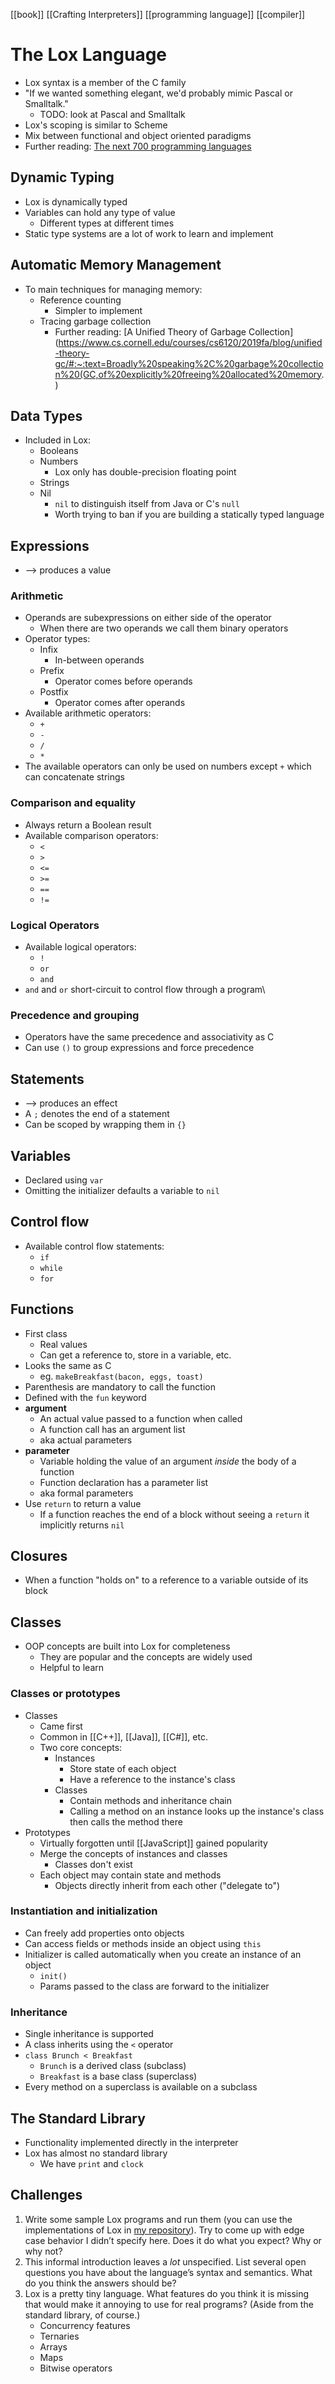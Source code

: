[[book]] [[Crafting Interpreters]] [[programming language]] [[compiler]]

# The Lox Language
- Lox syntax is a member of the C family
- "If we wanted something elegant, we'd probably mimic Pascal or Smalltalk."
	- TODO: look at Pascal and Smalltalk
- Lox's scoping is similar to Scheme
- Mix between functional and object oriented paradigms
- Further reading: [The next 700 programming languages](https://www.cs.cmu.edu/~crary/819-f09/Landin66.pdf)

## Dynamic Typing
- Lox is dynamically typed
- Variables can hold any type of value
	- Different types at different times
- Static type systems are a lot of work to learn and implement

## Automatic Memory Management
- To main techniques for managing memory:
	- Reference counting
		- Simpler to implement
	- Tracing garbage collection
		- Further reading: [A Unified Theory of Garbage Collection](https://www.cs.cornell.edu/courses/cs6120/2019fa/blog/unified-theory-gc/#:~:text=Broadly%20speaking%2C%20garbage%20collection%20(GC,of%20explicitly%20freeing%20allocated%20memory.)

## Data Types
- Included in Lox:
	- Booleans
	- Numbers
		- Lox only has double-precision floating point
	- Strings
	- Nil
		- `nil` to distinguish itself from Java or C's `null`
		- Worth trying to ban if you are building a statically typed language

## Expressions
- --> produces a value

### Arithmetic
- Operands are subexpressions on either side of the operator
	- When there are two operands we call them binary operators
- Operator types:
	- Infix
		- In-between operands
	- Prefix
		- Operator comes before operands
	- Postfix
		- Operator comes after operands
- Available arithmetic operators:
	- `+`
	- `-`
	- `/`
	- `*`
- The available operators can only be used on numbers except `+` which can concatenate strings

### Comparison and equality
- Always return a Boolean result
- Available comparison operators:
	- `<`
	- `>`
	- `<=`
	- `>=`
	- `==`
	- `!=`

### Logical Operators
- Available logical operators:
	- `!`
	- `or`
	- `and`
- `and` and `or` short-circuit to control flow through a program\

### Precedence and grouping
- Operators have the same precedence and associativity as C
- Can use `()` to group expressions and force precedence

## Statements
- --> produces an effect
- A `;` denotes the end of a statement
- Can be scoped by wrapping them in `{}`

## Variables
- Declared using `var`
- Omitting the initializer defaults a variable to `nil`

## Control flow
- Available control flow statements:
	- `if`
	- `while`
	- `for`

## Functions
- First class
	- Real values
	- Can get a reference to, store in a variable, etc.
- Looks the same as C
	- eg. `makeBreakfast(bacon, eggs, toast)`
- Parenthesis are mandatory to call the function
- Defined with the `fun` keyword
- **argument**
	- An actual value passed to a function when called
	- A function call has an argument list
	- aka actual parameters
- **parameter**
	- Variable holding the value of an argument _inside_ the body of a function
	- Function declaration has a parameter list
	- aka formal parameters
- Use `return` to return a value
	- If a function reaches the end of a block without seeing a `return` it implicitly returns `nil`

## Closures
- When a function "holds on" to a reference to a variable outside of its block

## Classes
- OOP concepts are built into Lox for completeness
	- They are popular and the concepts are widely used
	- Helpful to learn

### Classes or prototypes
- Classes
	- Came first
	- Common in [[C++]], [[Java]], [[C#]], etc.
	- Two core concepts:
		- Instances
			- Store state of each object
			- Have a reference to the instance's class
		- Classes
			- Contain methods and inheritance chain
			- Calling a method on an instance looks up the instance's class then calls the method there
- Prototypes
	- Virtually forgotten until [[JavaScript]] gained popularity
	- Merge the concepts of instances and classes
		- Classes don't exist
	- Each object may contain state and methods
		- Objects directly inherit from each other ("delegate to")

### Instantiation and initialization
- Can freely add properties onto objects
- Can access fields or methods inside an object using `this`
- Initializer is called automatically when you create an instance of an object
	- `init()`
	- Params passed to the class are forward to the initializer

### Inheritance
- Single inheritance is supported
- A class inherits using the `<` operator
- `class Brunch < Breakfast`
	- `Brunch` is a derived class (subclass)
	- `Breakfast` is a base class (superclass)
- Every method on a superclass is available on a subclass

## The Standard Library
- Functionality implemented directly in the interpreter
- Lox has almost no standard library
	- We have `print` and `clock`

## Challenges
1.  Write some sample Lox programs and run them (you can use the implementations of Lox in [my repository](https://github.com/munificent/craftinginterpreters)). Try to come up with edge case behavior I didn’t specify here. Does it do what you expect? Why or why not?
2.  This informal introduction leaves a _lot_ unspecified. List several open questions you have about the language’s syntax and semantics. What do you think the answers should be?
3.  Lox is a pretty tiny language. What features do you think it is missing that would make it annoying to use for real programs? (Aside from the standard library, of course.)
	- Concurrency features
	- Ternaries
	- Arrays
	- Maps
	- Bitwise operators